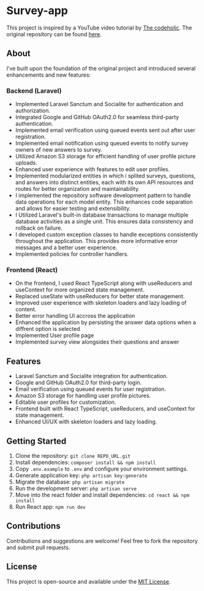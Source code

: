 # Survey-app

This project is inspired by a YouTube video tutorial by [The codeholic](https://youtu.be/bHRe5XNP5l8). The original repository can be found [here](https://github.com/thecodeholic/laravel-react-survey).

## About

I've built upon the foundation of the original project and introduced several enhancements and new features:

### Backend (Laravel)

- Implemented Laravel Sanctum and Socialite for authentication and authorization.
- Integrated Google and GitHub OAuth2.0 for seamless third-party authentication.
- Implemented email verification using queued events sent out after user registration.
- Implemented email notification using queued events to notify survey owners of new answers to survey.
- Utilized Amazon S3 storage for efficient handling of user profile picture uploads.
- Enhanced user experience with features to edit user profiles.
- Implemented modularized entities in which i splited surveys, questions, and answers into distinct entities, each with its own API resources and routes for better organization and maintainability.
- I implemented the repository software development pattern to handle data operations for each model entity. This enhances code separation and allows for easier testing and extensibility.
- I Utilized Laravel's built-in database transactions to manage multiple database activities as a single unit. This ensures data consistency and rollback on failure.
- I developed custom exception classes to handle exceptions consistently throughout the application. This provides more informative error messages and a better user experience.
- Implemented policies for controller handlers.

### Frontend (React)

- On the frontend, I used React TypeScript along with useReducers and useContext for more organized state management.
- Replaced useState with useReducers for better state management.
- Improved user experience with skeleton loaders and lazy loading of content.
- Better error handling UI accross the application
- Enhanced the application by persisting the answer data options when a diffrent option is selected
- Implemented User profile page
- Implemented survey view alongsides their questions and answer

## Features

- Laravel Sanctum and Socialite integration for authentication.
- Google and GitHub OAuth2.0 for third-party login.
- Email verification using queued events for user registration.
- Amazon S3 storage for handling user profile pictures.
- Editable user profiles for customization.
- Frontend built with React TypeScript, useReducers, and useContext for state management.
- Enhanced UI/UX with skeleton loaders and lazy loading.

## Getting Started

1. Clone the repository: `git clone REPO_URL.git`
2. Install dependencies: `composer install && npm install`
3. Copy `.env.example` to `.env` and configure your environment settings.
4. Generate application key: `php artisan key:generate`
5. Migrate the database: `php artisan migrate`
6. Run the development server: `php artisan serve`
7. Move into the react folder and install dependencies: `cd react && npm install`
8. Run React app: `npm run dev`

## Contributions

Contributions and suggestions are welcome! Feel free to fork the repository and submit pull requests.

## License

This project is open-source and available under the [MIT License](LICENSE).
